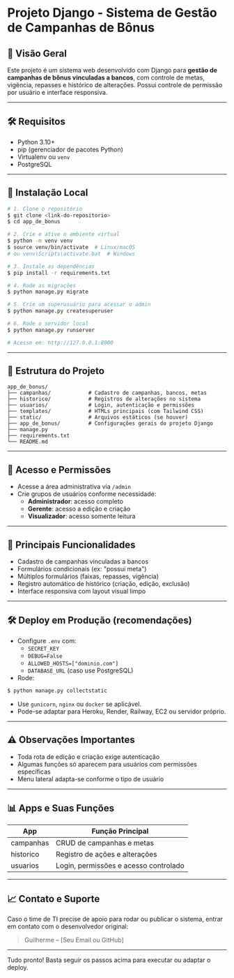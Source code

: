 # Projeto Django - Sistema de Gestão de Campanhas de Bônus

## 🚀 Visão Geral
Este projeto é um sistema web desenvolvido com Django para **gestão de campanhas de bônus vinculadas a bancos**, com controle de metas, vigência, repasses e histórico de alterações. Possui controle de permissão por usuário e interface responsiva.

---

## 🛠 Requisitos
- Python 3.10+
- pip (gerenciador de pacotes Python)
- Virtualenv ou `venv`
- PostgreSQL 

---

## 📁 Instalação Local

```bash
# 1. Clone o repositório
$ git clone <link-do-repositorio>
$ cd app_de_bonus

# 2. Crie e ative o ambiente virtual
$ python -m venv venv
$ source venv/bin/activate  # Linux/macOS
# ou venv\Scripts\activate.bat  # Windows

# 3. Instale as dependências
$ pip install -r requirements.txt

# 4. Rode as migrações
$ python manage.py migrate

# 5. Crie um superusuário para acessar o admin
$ python manage.py createsuperuser

# 6. Rode o servidor local
$ python manage.py runserver

# Acesse em: http://127.0.0.1:8000
```

---

## 🧱 Estrutura do Projeto

```
app_de_bonus/
├── campanhas/            # Cadastro de campanhas, bancos, metas
├── historico/            # Registros de alterações no sistema
├── usuarios/             # Login, autenticação e permissões
├── templates/            # HTMLs principais (com Tailwind CSS)
├── static/               # Arquivos estáticos (se houver)
├── app_de_bonus/         # Configurações gerais do projeto Django
├── manage.py
├── requirements.txt
└── README.md
```

---

## 🔐 Acesso e Permissões
- Acesse a área administrativa via `/admin`
- Crie grupos de usuários conforme necessidade:
  - **Administrador**: acesso completo
  - **Gerente**: acesso a edição e criação
  - **Visualizador**: acesso somente leitura

---

## 📃 Principais Funcionalidades
- Cadastro de campanhas vinculadas a bancos
- Formulários condicionais (ex: "possui meta")
- Múltiplos formulários (faixas, repasses, vigência)
- Registro automático de histórico (criação, edição, exclusão)
- Interface responsiva com layout visual limpo

---

## 🛠 Deploy em Produção (recomendações)
- Configure `.env` com:
  - `SECRET_KEY`
  - `DEBUG=False`
  - `ALLOWED_HOSTS=["dominio.com"]`
  - `DATABASE_URL` (caso use PostgreSQL)
- Rode:
```bash
$ python manage.py collectstatic
```
- Use `gunicorn`, `nginx` ou `docker` se aplicável.
- Pode-se adaptar para Heroku, Render, Railway, EC2 ou servidor próprio.

---

## ⚠️ Observações Importantes
- Toda rota de edição e criação exige autenticação
- Algumas funções só aparecem para usuários com permissões específicas
- Menu lateral adapta-se conforme o tipo de usuário

---

## 📊 Apps e Suas Funções
| App        | Função Principal |
|------------|------------------|
| campanhas  | CRUD de campanhas e metas |
| historico  | Registro de ações e alterações |
| usuarios   | Login, permissões e acesso controlado |

---

## 📈 Contato e Suporte
Caso o time de TI precise de apoio para rodar ou publicar o sistema, entrar em contato com o desenvolvedor original:

> Guilherme – [Seu Email ou GitHub]

---

Tudo pronto! Basta seguir os passos acima para executar ou adaptar o deploy.
